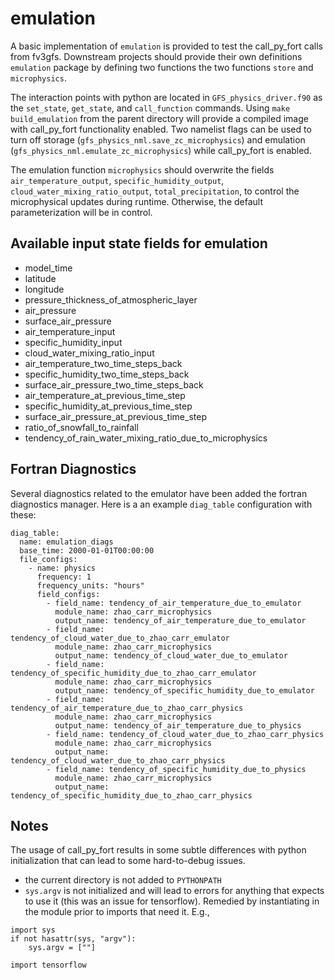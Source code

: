 emulation
=========

A basic implementation of `emulation` is provided to test the call_py_fort calls from fv3gfs.  Downstream projects should provide their own definitions `emulation` package by defining two functions the two functions `store`  and `microphysics`.

The interaction points with python are located in `GFS_physics_driver.f90` as the `set_state`, `get_state`, and `call_function` commands.   Using `make build_emulation` from the parent directory will provide a compiled image with call_py_fort functionality enabled.  Two namelist flags can be used to turn off storage (`gfs_physics_nml.save_zc_microphysics`) and emulation (`gfs_physics_nml.emulate_zc_microphysics`) while call_py_fort is enabled.

The emulation function `microphysics` should overwrite the fields `air_temperature_output`, `specific_humidity_output`, `cloud_water_mixing_ratio_output`, `total_precipitation`, to control the microphysical updates during runtime.  Otherwise, the default parameterization will be in control.

Available input state fields for emulation
------------------------------------------
- model_time
- latitude
- longitude
- pressure_thickness_of_atmospheric_layer
- air_pressure
- surface_air_pressure
- air_temperature_input
- specific_humidity_input
- cloud_water_mixing_ratio_input
- air_temperature_two_time_steps_back
- specific_humidity_two_time_steps_back
- surface_air_pressure_two_time_steps_back
- air_temperature_at_previous_time_step
- specific_humidity_at_previous_time_step
- surface_air_pressure_at_previous_time_step
- ratio_of_snowfall_to_rainfall
- tendency_of_rain_water_mixing_ratio_due_to_microphysics


Fortran Diagnostics
----------------------------------------

Several diagnostics related to the emulator have been added the fortran diagnostics manager.
Here is a an example `diag_table` configuration with these:

```
diag_table:
  name: emulation_diags
  base_time: 2000-01-01T00:00:00
  file_configs:
    - name: physics
      frequency: 1
      frequency_units: "hours"
      field_configs:
        - field_name: tendency_of_air_temperature_due_to_emulator
          module_name: zhao_carr_microphysics
          output_name: tendency_of_air_temperature_due_to_emulator
        - field_name: tendency_of_cloud_water_due_to_zhao_carr_emulator
          module_name: zhao_carr_microphysics
          output_name: tendency_of_cloud_water_due_to_emulator
        - field_name: tendency_of_specific_humidity_due_to_zhao_carr_emulator
          module_name: zhao_carr_microphysics
          output_name: tendency_of_specific_humidity_due_to_emulator
        - field_name: tendency_of_air_temperature_due_to_zhao_carr_physics
          module_name: zhao_carr_microphysics
          output_name: tendency_of_air_temperature_due_to_physics
        - field_name: tendency_of_cloud_water_due_to_zhao_carr_physics
          module_name: zhao_carr_microphysics
          output_name: tendency_of_cloud_water_due_to_zhao_carr_physics
        - field_name: tendency_of_specific_humidity_due_to_physics
          module_name: zhao_carr_microphysics
          output_name: tendency_of_specific_humidity_due_to_zhao_carr_physics
```

Notes
-----

The usage of call_py_fort results in some subtle differences with python initialization that can lead to some hard-to-debug issues.

- the current directory is not added to `PYTHONPATH`
- `sys.argv` is not initialized and will lead to errors for anything that expects to use it (this was an issue for tensorflow).  Remedied by instantiating in the module prior to imports that need it.  E.g.,

```
import sys
if not hasattr(sys, "argv"):
    sys.argv = [""]

import tensorflow
```
